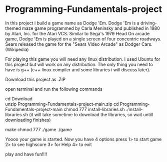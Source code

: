 # Programming-Fundamentals-project

In this project i build a game name as Dodge 'Em.
Dodge 'Em is a driving-themed maze game programmed by Carla Meninsky and published in 1980 by Atari, Inc. for the Atari VCS. Similar to Sega's 1979 Head On arcade game, Dodge 'Em is played on a single screen of four concentric roadways. Sears released the game for the "Sears Video Arcade" as Dodger Cars. (Wikipedia)

For playing this game you will need any linux distribution. I used Ubuntu for this project but will work on any distribution.
The only thing you need to have is g++ (c++ linux compiler and some libraries i will discuss later).

Download this project as .ZIP

open terminal and run the following commands

<h>cd Download<h><br>
unzip Programming-Fundamentals-project-main.zip
cd Programming-Fundamentals-project-main
chmod 777 install-libraries.sh
./install-libraries.sh
(it will take sometime to download the libraries, so wait untill downloading finishes)

make
chmod 777 ./game
./game


Yoooo your game is started.
Now you have 4 options 
press 
1> to start game
2> to see highscore
3> for Help
4> to exit


play and have fun!!!!

